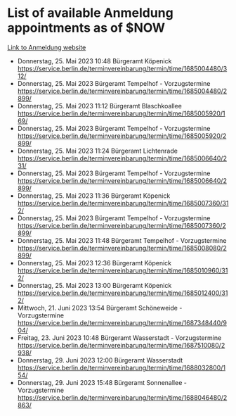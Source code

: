 # List of available Anmeldung appointments as of $NOW
[Link to Anmeldung website](https://service.berlin.de/terminvereinbarung/termin/tag.php?termin=1&anliegen[]=120686&dienstleisterlist=122210,122217,327316,122219,327312,122227,327314,122231,327346,122243,327348,122254,122252,329742,122260,329745,122262,329748,122271,327278,122273,327274,122277,327276,330436,122280,327294,122282,327290,122284,327292,122291,327270,122285,327266,122286,327264,122296,327268,150230,329760,122297,327286,122294,327284,122312,329763,122314,329775,122304,327330,122311,327334,122309,327332,317869,122281,327352,122279,329772,122283,122276,327324,122274,327326,122267,329766,122246,327318,122251,327320,122257,327322,122208,327298,122226,327300&herkunft=http%3A%2F%2Fservice.berlin.de%2Fdienstleistung%2F120686%2F)
- Donnerstag, 25. Mai 2023 10:48 Bürgeramt Köpenick https://service.berlin.de/terminvereinbarung/termin/time/1685004480/312/
- Donnerstag, 25. Mai 2023  Bürgeramt Tempelhof - Vorzugstermine https://service.berlin.de/terminvereinbarung/termin/time/1685004480/2899/
- Donnerstag, 25. Mai 2023 11:12 Bürgeramt Blaschkoallee https://service.berlin.de/terminvereinbarung/termin/time/1685005920/169/
- Donnerstag, 25. Mai 2023  Bürgeramt Tempelhof - Vorzugstermine https://service.berlin.de/terminvereinbarung/termin/time/1685005920/2899/
- Donnerstag, 25. Mai 2023 11:24 Bürgeramt Lichtenrade https://service.berlin.de/terminvereinbarung/termin/time/1685006640/231/
- Donnerstag, 25. Mai 2023  Bürgeramt Tempelhof - Vorzugstermine https://service.berlin.de/terminvereinbarung/termin/time/1685006640/2899/
- Donnerstag, 25. Mai 2023 11:36 Bürgeramt Köpenick https://service.berlin.de/terminvereinbarung/termin/time/1685007360/312/
- Donnerstag, 25. Mai 2023  Bürgeramt Tempelhof - Vorzugstermine https://service.berlin.de/terminvereinbarung/termin/time/1685007360/2899/
- Donnerstag, 25. Mai 2023 11:48 Bürgeramt Tempelhof - Vorzugstermine https://service.berlin.de/terminvereinbarung/termin/time/1685008080/2899/
- Donnerstag, 25. Mai 2023 12:36 Bürgeramt Köpenick https://service.berlin.de/terminvereinbarung/termin/time/1685010960/312/
- Donnerstag, 25. Mai 2023 13:00 Bürgeramt Köpenick https://service.berlin.de/terminvereinbarung/termin/time/1685012400/312/
- Mittwoch, 21. Juni 2023 13:54 Bürgeramt Schöneweide - Vorzugstermine https://service.berlin.de/terminvereinbarung/termin/time/1687348440/904/
- Freitag, 23. Juni 2023 10:48 Bürgeramt Wasserstadt - Vorzugstermine https://service.berlin.de/terminvereinbarung/termin/time/1687510080/2938/
- Donnerstag, 29. Juni 2023 12:00 Bürgeramt Wasserstadt https://service.berlin.de/terminvereinbarung/termin/time/1688032800/154/
- Donnerstag, 29. Juni 2023 15:48 Bürgeramt Sonnenallee - Vorzugstermine https://service.berlin.de/terminvereinbarung/termin/time/1688046480/2863/
